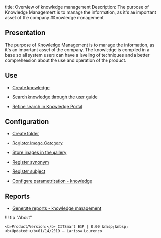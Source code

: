 title: Overview of knowledge management
Description: The purpose of Knowledge Management is to manage the information, as it's an important asset of the company 
#Knowledge management

Presentation
----------------

The purpose of Knowledge Management is to manage the information, as it's an
important asset of the company. The knowledge is compiled in a base so all
system users can have a leveling of techniques and a better comprehension about
the use and operation of the product.

Use
-------

- [Create knowledge](/en-us/citsmart-esp-8/processes/knowledge/use/create-knowledge.html)

- [Search knowledge through the user guide](/en-us/citsmart-esp-8/processes/knowledge/use/search-knowledge-by-user-guide.html)

- [Refine search in Knowledge Portal](/en-us/citsmart-esp-8/processes/knowledge/configuration/refine-search-knowledge-portal.html)

Configuration
-----------------

- [Create folder](/en-us/citsmart-esp-8/processes/knowledge/configuration/create-folder.html)

- [Register Image Category](/en-us/citsmart-esp-8/processes/knowledge/configuration/register-image-category.html)

- [Store images in the gallery](/en-us/citsmart-esp-8/processes/knowledge/configuration/store-images-gallery.html)

- [Register synonym](/en-us/citsmart-esp-8/processes/knowledge/configuration/register-synonym.html)

- [Register subject](/en-us/citsmart-esp-8/processes/knowledge/configuration/register-subject.html)

- [Configure parametrization - knowledge](/en-us/citsmart-esp-8/platform-administration/parameters-list/configure-parametrization-knowledge.html)

Reports
-----------

- [Generate reports - knowledge management](/en-us/citsmart-esp-8/processes/knowledge/configuration/generate-reports-knowledge-management.html)

!!! tip "About"

    <b>Product/Version:</b> CITSmart ESP | 8.00 &nbsp;&nbsp;
    <b>Updated:</b>01/14/2019 – Larissa Lourenço

